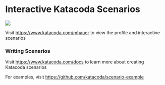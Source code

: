# Interactive Katacoda Scenarios

[![](http://shields.katacoda.com/katacoda/mhauer/count.svg)](https://www.katacoda.com/mhauer "Get your profile on Katacoda.com")

Visit https://www.katacoda.com/mhauer to view the profile and interactive scenarios

### Writing Scenarios
Visit https://www.katacoda.com/docs to learn more about creating Katacoda scenarios

For examples, visit https://github.com/katacoda/scenario-example
